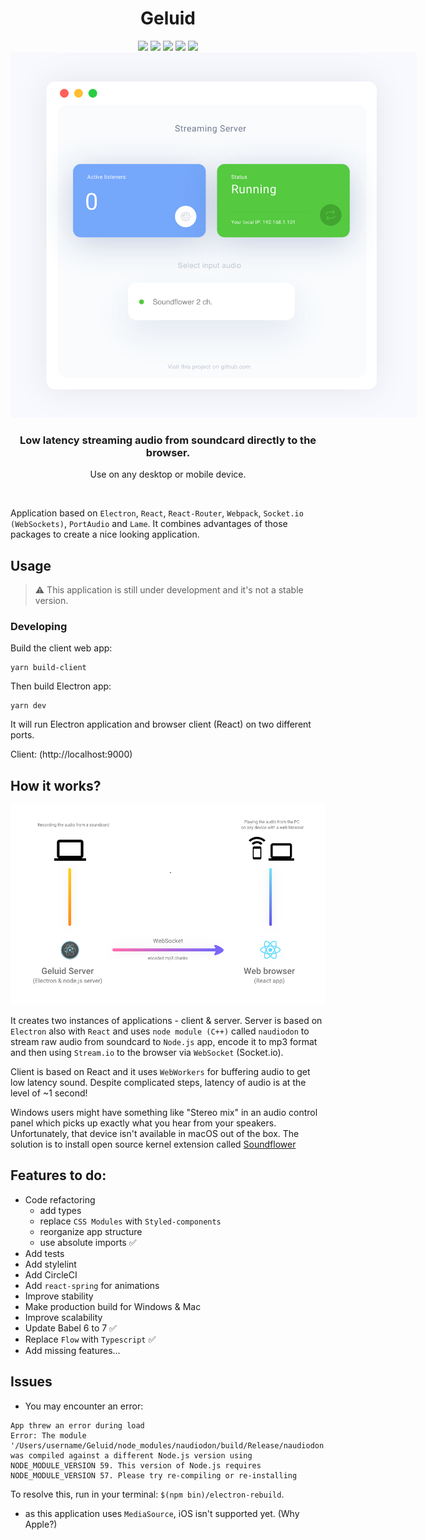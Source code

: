 <div align="center">
  <h1>Geluid</h1>

  <img src="https://img.shields.io/github/issues/kulek1/geluid.svg?style=flat-square" />
  <img src="https://img.shields.io/david/dev/kulek1/geluid.svg?style=flat-square" />
  <img src="https://img.shields.io/github/license/kulek1/geluid.svg?color=%2344cc12%3B&style=flat-square" />
  <img src="https://img.shields.io/github/package-json/v/kulek1/Geluid/dev?style=flat-square" />
  <img src="https://img.shields.io/github/package-json/dependency-version/kulek1/geluid/react.svg?style=flat-square" />
  <br/>
  <img src="https://raw.githubusercontent.com/kulek1/readmeimages/master/geluid.png" style="max-width: 650px"/>
  <h3>Low latency streaming audio from soundcard directly to the browser.</h3>
  <p>Use on any desktop or mobile device.</p>
</div>

<br/>

Application based on `Electron`, `React`, `React-Router`, `Webpack`, `Socket.io (WebSockets)`, `PortAudio` and `Lame`.
It combines advantages of those packages to create a nice looking application.

## Usage

> :warning: This application is still under development and it's not a stable version.

### Developing

Build the client web app:

```
yarn build-client
```

Then build Electron app:

```
yarn dev
```

It will run Electron application and browser client (React) on two different ports.

Client: (http://localhost:9000)

## How it works?

<div align="center">
  <img src="https://raw.githubusercontent.com/kulek1/readmeimages/master/geluid-how-it-works.png" />
</div>

It creates two instances of applications - client & server.
Server is based on `Electron` also with `React` and uses `node module (C++)` called `naudiodon` to stream raw audio from soundcard to `Node.js` app, encode it to mp3 format and then using `Stream.io` to the browser via `WebSocket` (Socket.io).

Client is based on React and it uses `WebWorkers` for buffering audio to get low latency sound.
Despite complicated steps, latency of audio is at the level of ~1 second!

Windows users might have something like "Stereo mix" in an audio control panel which picks up exactly what you hear from your speakers. Unfortunately, that device isn't available in macOS out of the box. The solution is to install open source kernel extension called [Soundflower](https://rogueamoeba.com/freebies/soundflower/)

## Features to do:

- Code refactoring
  - add types
  - replace `CSS Modules` with `Styled-components`
  - reorganize app structure
  - use absolute imports ✅
- Add tests
- Add stylelint
- Add CircleCI
- Add `react-spring` for animations
- Improve stability
- Make production build for Windows & Mac
- Improve scalability
- Update Babel 6 to 7 ✅
- Replace `Flow` with `Typescript` ✅
- Add missing features...

## Issues

- You may encounter an error:

```
App threw an error during load
Error: The module '/Users/username/Geluid/node_modules/naudiodon/build/Release/naudiodon.node'
was compiled against a different Node.js version using
NODE_MODULE_VERSION 59. This version of Node.js requires
NODE_MODULE_VERSION 57. Please try re-compiling or re-installing
```

To resolve this, run in your terminal: `$(npm bin)/electron-rebuild`.

- as this application uses `MediaSource`, iOS isn't supported yet. (Why Apple?)
